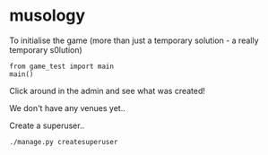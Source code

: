 # musology

To initialise the game (more than just a temporary solution - a really temporary s0lution)
```
from game_test import main
main()
```

Click around in the admin and see what was created!

We don't have any venues yet..

Create a superuser..
```
./manage.py createsuperuser
```
